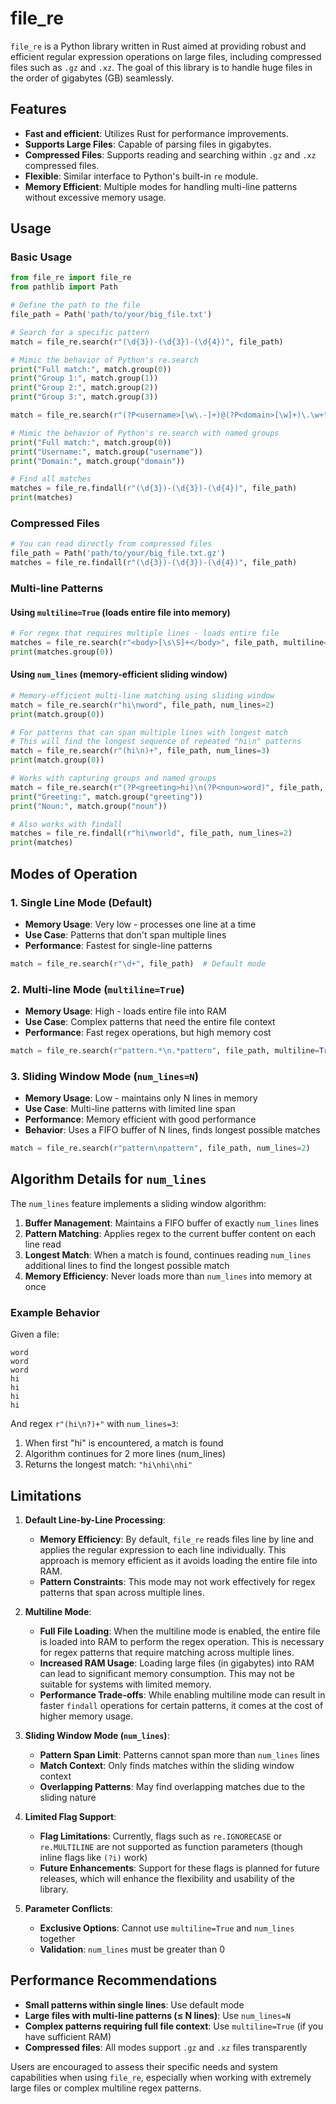 # file_re

`file_re` is a Python library written in Rust aimed at providing robust and efficient regular expression operations on large files, including compressed files such as `.gz` and `.xz`. The goal of this library is to handle huge files in the order of gigabytes (GB) seamlessly.

## Features

- **Fast and efficient**: Utilizes Rust for performance improvements.
- **Supports Large Files**: Capable of parsing files in gigabytes.
- **Compressed Files**: Supports reading and searching within `.gz` and `.xz` compressed files.
- **Flexible**: Similar interface to Python's built-in `re` module.
- **Memory Efficient**: Multiple modes for handling multi-line patterns without excessive memory usage.

## Usage

### Basic Usage

```python
from file_re import file_re
from pathlib import Path

# Define the path to the file
file_path = Path('path/to/your/big_file.txt')

# Search for a specific pattern
match = file_re.search(r"(\d{3})-(\d{3})-(\d{4})", file_path)

# Mimic the behavior of Python's re.search
print("Full match:", match.group(0))
print("Group 1:", match.group(1))
print("Group 2:", match.group(2))
print("Group 3:", match.group(3))

match = file_re.search(r"(?P<username>[\w\.-]+)@(?P<domain>[\w]+)\.\w+", file_path)

# Mimic the behavior of Python's re.search with named groups
print("Full match:", match.group(0))
print("Username:", match.group("username"))
print("Domain:", match.group("domain"))

# Find all matches
matches = file_re.findall(r"(\d{3})-(\d{3})-(\d{4})", file_path)
print(matches)
```

### Compressed Files

```python
# You can read directly from compressed files
file_path = Path('path/to/your/big_file.txt.gz')
matches = file_re.findall(r"(\d{3})-(\d{3})-(\d{4})", file_path)
```

### Multi-line Patterns

#### Using `multiline=True` (loads entire file into memory)
```python
# For regex that requires multiple lines - loads entire file
matches = file_re.search(r"<body>[\s\S]+</body>", file_path, multiline=True)
print(matches.group(0))
```

#### Using `num_lines` (memory-efficient sliding window)
```python
# Memory-efficient multi-line matching using sliding window
match = file_re.search(r"hi\nword", file_path, num_lines=2)
print(match.group(0))

# For patterns that can span multiple lines with longest match
# This will find the longest sequence of repeated "hi\n" patterns
match = file_re.search(r"(hi\n)+", file_path, num_lines=3)
print(match.group(0))

# Works with capturing groups and named groups
match = file_re.search(r"(?P<greeting>hi)\n(?P<noun>word)", file_path, num_lines=2)
print("Greeting:", match.group("greeting"))
print("Noun:", match.group("noun"))

# Also works with findall
matches = file_re.findall(r"hi\nworld", file_path, num_lines=2)
print(matches)
```

## Modes of Operation

### 1. Single Line Mode (Default)
- **Memory Usage**: Very low - processes one line at a time
- **Use Case**: Patterns that don't span multiple lines
- **Performance**: Fastest for single-line patterns

```python
match = file_re.search(r"\d+", file_path)  # Default mode
```

### 2. Multi-line Mode (`multiline=True`)
- **Memory Usage**: High - loads entire file into RAM
- **Use Case**: Complex patterns that need the entire file context
- **Performance**: Fast regex operations, but high memory cost

```python
match = file_re.search(r"pattern.*\n.*pattern", file_path, multiline=True)
```

### 3. Sliding Window Mode (`num_lines=N`)
- **Memory Usage**: Low - maintains only N lines in memory
- **Use Case**: Multi-line patterns with limited line span
- **Performance**: Memory efficient with good performance
- **Behavior**: Uses a FIFO buffer of N lines, finds longest possible matches

```python
match = file_re.search(r"pattern\npattern", file_path, num_lines=2)
```

## Algorithm Details for `num_lines`

The `num_lines` feature implements a sliding window algorithm:

1. **Buffer Management**: Maintains a FIFO buffer of exactly `num_lines` lines
2. **Pattern Matching**: Applies regex to the current buffer content on each line read
3. **Longest Match**: When a match is found, continues reading `num_lines` additional lines to find the longest possible match
4. **Memory Efficiency**: Never loads more than `num_lines` into memory at once

### Example Behavior

Given a file:
```
word
word  
word
hi
hi
hi
hi
```

And regex `r"(hi\n?)+"` with `num_lines=3`:

1. When first "hi" is encountered, a match is found
2. Algorithm continues for 2 more lines (num_lines)
3. Returns the longest match: `"hi\nhi\nhi"`

## Limitations

1. **Default Line-by-Line Processing**:
   - **Memory Efficiency**: By default, `file_re` reads files line by line and applies the regular expression to each line individually. This approach is memory efficient as it avoids loading the entire file into RAM.
   - **Pattern Constraints**: This mode may not work effectively for regex patterns that span across multiple lines.

2. **Multiline Mode**:
   - **Full File Loading**: When the multiline mode is enabled, the entire file is loaded into RAM to perform the regex operation. This is necessary for regex patterns that require matching across multiple lines.
   - **Increased RAM Usage**: Loading large files (in gigabytes) into RAM can lead to significant memory consumption. This may not be suitable for systems with limited memory.
   - **Performance Trade-offs**: While enabling multiline mode can result in faster `findall` operations for certain patterns, it comes at the cost of higher memory usage.

3. **Sliding Window Mode (`num_lines`)**:
   - **Pattern Span Limit**: Patterns cannot span more than `num_lines` lines
   - **Match Context**: Only finds matches within the sliding window context
   - **Overlapping Patterns**: May find overlapping matches due to the sliding nature

4. **Limited Flag Support**:
   - **Flag Limitations**: Currently, flags such as `re.IGNORECASE` or `re.MULTILINE` are not supported as function parameters (though inline flags like `(?i)` work)
   - **Future Enhancements**: Support for these flags is planned for future releases, which will enhance the flexibility and usability of the library.

5. **Parameter Conflicts**:
   - **Exclusive Options**: Cannot use `multiline=True` and `num_lines` together
   - **Validation**: `num_lines` must be greater than 0

## Performance Recommendations

- **Small patterns within single lines**: Use default mode
- **Large files with multi-line patterns (≤ N lines)**: Use `num_lines=N`
- **Complex patterns requiring full file context**: Use `multiline=True` (if you have sufficient RAM)
- **Compressed files**: All modes support `.gz` and `.xz` files transparently

Users are encouraged to assess their specific needs and system capabilities when using `file_re`, especially when working with extremely large files or complex multiline regex patterns.